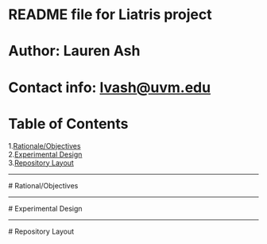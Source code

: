 # README file for Liatris project
# Author: Lauren Ash
# Contact info: lvash@uvm.edu

# Table of Contents   
1.[Rationale/Objectives](#id-section1)   
2.[Experimental Design](#id-section2)   
3.[Repository Layout](#id-section3)   


------
<div id='id-section1'/>
# Rational/Objectives

------
<div id='id-section2'/>
# Experimental Design

------
<div id='id-section3'/>
# Repository Layout